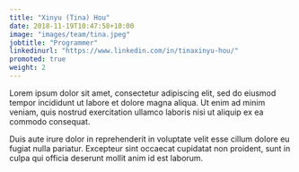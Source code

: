```yaml
---
title: "Xinyu (Tina) Hou"
date: 2018-11-19T10:47:58+10:00
image: "images/team/tina.jpeg"
jobtitle: "Programmer"
linkedinurl: "https://www.linkedin.com/in/tinaxinyu-hou/"
promoted: true
weight: 2
---
```


Lorem ipsum dolor sit amet, consectetur adipiscing elit, sed do eiusmod tempor incididunt ut labore et dolore magna aliqua. Ut enim ad minim veniam, quis nostrud exercitation ullamco laboris nisi ut aliquip ex ea commodo consequat.

Duis aute irure dolor in reprehenderit in voluptate velit esse cillum dolore eu fugiat nulla pariatur. Excepteur sint occaecat cupidatat non proident, sunt in culpa qui officia deserunt mollit anim id est laborum.
